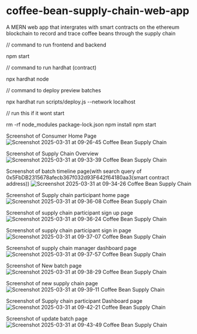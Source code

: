 # coffee-bean-supply-chain-web-app

A MERN web app that intergrates with smart contracts on the ethereum blockchain to record and trace coffee beans through the supply chain

// command to run frontend and backend

npm start

// command to run hardhat (contract)

npx hardhat node

// command to deploy preview batches

npx hardhat run scripts/deploy.js --network localhost

// run this if it wont start

rm -rf node_modules package-lock.json
npm install
npm start

Screenshot of Consumer Home Page
![Screenshot 2025-03-31 at 09-26-45 Coffee Bean Supply Chain](https://github.com/user-attachments/assets/6c621093-b6cf-440a-95bb-afd7505035ac)

Screenshot of Supply Chain Overview
![Screenshot 2025-03-31 at 09-33-39 Coffee Bean Supply Chain](https://github.com/user-attachments/assets/32ccc793-86e3-4610-915e-b747fd6fad58)

Screenshot of batch timeline page(with search query of 0x5FbDB2315678afecb367f032d93F642f64180aa3(smart contract address))
![Screenshot 2025-03-31 at 09-34-26 Coffee Bean Supply Chain](https://github.com/user-attachments/assets/d02ba8e8-1883-4ea2-97b7-c563cba2897b)

Screenshot of Supply chain participant home page
![Screenshot 2025-03-31 at 09-36-08 Coffee Bean Supply Chain](https://github.com/user-attachments/assets/30870e95-9482-4b54-ba2e-3d9fedb32288)

Screenshot of supply chain participant sign up page
![Screenshot 2025-03-31 at 09-36-24 Coffee Bean Supply Chain](https://github.com/user-attachments/assets/5295e9ef-55ae-4c4a-8fed-b667d44da068)

Screenshot of supply chain participant sign in page
![Screenshot 2025-03-31 at 09-37-07 Coffee Bean Supply Chain](https://github.com/user-attachments/assets/7c5e34c3-2a4c-4b04-a63c-c3073521c16b)

Screenshot of supply chain manager dashboard page
![Screenshot 2025-03-31 at 09-37-57 Coffee Bean Supply Chain](https://github.com/user-attachments/assets/f2bd9a21-b999-43fc-aae2-36545d59f3bd)

Screenshot of New batch page
![Screenshot 2025-03-31 at 09-38-29 Coffee Bean Supply Chain](https://github.com/user-attachments/assets/1da9f7cf-e1aa-4568-8b62-9c4b18b07267)

Screenshot of new supply chain page
![Screenshot 2025-03-31 at 09-39-11 Coffee Bean Supply Chain](https://github.com/user-attachments/assets/97850593-333b-4320-b5ef-47fe94c586fb)

Screenshot of Supply chain participant Dashboard page
![Screenshot 2025-03-31 at 09-42-21 Coffee Bean Supply Chain](https://github.com/user-attachments/assets/c36bcd17-1f7a-4162-a793-52eaf0bd370a)

Screenshot of update batch page
![Screenshot 2025-03-31 at 09-43-49 Coffee Bean Supply Chain](https://github.com/user-attachments/assets/23c96f6e-7b39-46f5-ac05-c0284b446f18)
